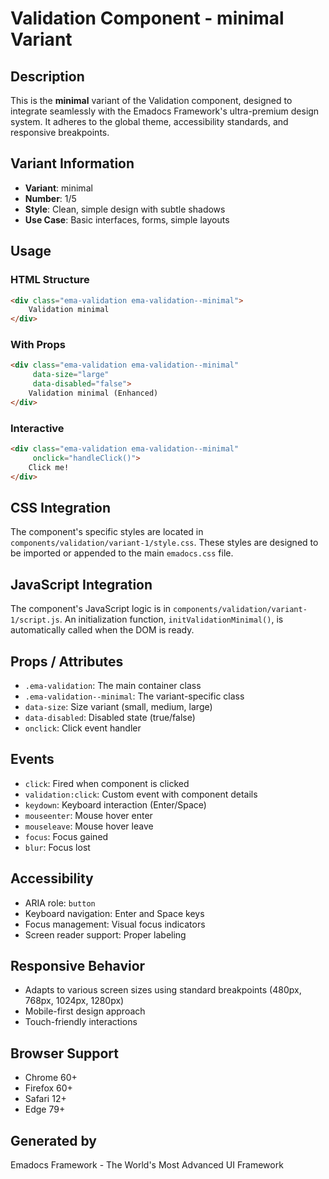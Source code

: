 # Validation Component - minimal Variant

## Description
This is the **minimal** variant of the Validation component, designed to integrate seamlessly with the Emadocs Framework's ultra-premium design system. It adheres to the global theme, accessibility standards, and responsive breakpoints.

## Variant Information
- **Variant**: minimal
- **Number**: 1/5
- **Style**: Clean, simple design with subtle shadows
- **Use Case**: Basic interfaces, forms, simple layouts

## Usage

### HTML Structure
```html
<div class="ema-validation ema-validation--minimal">
    Validation minimal
</div>
```

### With Props
```html
<div class="ema-validation ema-validation--minimal" 
     data-size="large" 
     data-disabled="false">
    Validation minimal (Enhanced)
</div>
```

### Interactive
```html
<div class="ema-validation ema-validation--minimal" 
     onclick="handleClick()">
    Click me!
</div>
```

## CSS Integration
The component's specific styles are located in `components/validation/variant-1/style.css`. These styles are designed to be imported or appended to the main `emadocs.css` file.

## JavaScript Integration
The component's JavaScript logic is in `components/validation/variant-1/script.js`. An initialization function, `initValidationMinimal()`, is automatically called when the DOM is ready.

## Props / Attributes
- `.ema-validation`: The main container class
- `.ema-validation--minimal`: The variant-specific class
- `data-size`: Size variant (small, medium, large)
- `data-disabled`: Disabled state (true/false)
- `onclick`: Click event handler

## Events
- `click`: Fired when component is clicked
- `validation:click`: Custom event with component details
- `keydown`: Keyboard interaction (Enter/Space)
- `mouseenter`: Mouse hover enter
- `mouseleave`: Mouse hover leave
- `focus`: Focus gained
- `blur`: Focus lost

## Accessibility
- ARIA role: `button`
- Keyboard navigation: Enter and Space keys
- Focus management: Visual focus indicators
- Screen reader support: Proper labeling

## Responsive Behavior
- Adapts to various screen sizes using standard breakpoints (480px, 768px, 1024px, 1280px)
- Mobile-first design approach
- Touch-friendly interactions

## Browser Support
- Chrome 60+
- Firefox 60+
- Safari 12+
- Edge 79+

## Generated by
Emadocs Framework - The World's Most Advanced UI Framework
